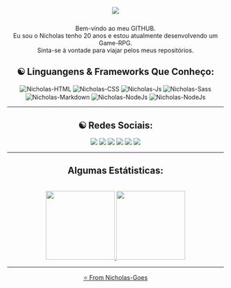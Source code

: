 <div align="center">
  <img align="center" src="https://64.media.tumblr.com/4587f2502137671a4fd64c2499ac7cf8/7c104278fa598117-6f/s540x810/5b026efab50834b54f9df090de89f7a151ff5360.gifv">
</div>


<div align="center">
  <p style="margin-top: 25px; text-align: center">Bem-vindo ao meu GITHUB.
  <br>Eu sou o Nicholas tenho 20 anos e estou atualmente desenvolvendo um Game-RPG.
  <br>Sinta-se à vontade para viajar pelos meus repositórios.
</p>

<div>

## ☯️ Linguangens & Frameworks Que Conheço:
<div align="center" style="display: inline_block">
  <img align="center" alt="Nicholas-HTML" src="https://img.shields.io/badge/HTML5-E34F26?style=for-the-badge&logo=html5&logoColor=white">
  <img align="center" alt="Nicholas-CSS" src="https://img.shields.io/badge/CSS3-1572B6?style=for-the-badge&logo=css3&logoColor=white">
  <img align="center" alt="Nicholas-Js" src="https://img.shields.io/badge/JavaScript-323330?style=for-the-badge&logo=javascript&logoColor=F7DF1E">
  <img align="center" alt="Nicholas-Sass" src="https://img.shields.io/badge/Sass-CC6699?style=for-the-badge&logo=sass&logoColor=white" />
  <img align="center" alt="Nicholas-Markdown" src="https://img.shields.io/badge/Markdown-000000?style=for-the-badge&logo=markdown&logoColor=white">
  <img align="center" alt="Nicholas-NodeJs" src="https://img.shields.io/badge/Node.js-339933?style=for-the-badge&logo=nodedotjs&logoColor=white">
  <img align="center" alt="Nicholas-NodeJs" src="https://img.shields.io/badge/Bootstrap-563D7C?style=for-the-badge&logo=bootstrap&logoColor=white">
</div>

<hr>

## ☯️ Redes Sociais:
  
<div align="center" style="display: inline_block">
    <a href="https://www.linkedin.com/in/nicholasgoes" target="_blank"><img src="https://img.shields.io/badge/LinkedIn-0077B5?style=for-the-badge&logo=linkedin&logoColor=white" target="_blank"></a> 
    <a href="https://www.instagram.com/nicholasfgoes" target="_blank"><img src="https://img.shields.io/badge/Instagram-E4405F?style=for-the-badge&logo=instagram&logoColor=white" target="_blank"></a>
    <a href="https://twitter.com/NicholasGoes"><img src="https://img.shields.io/badge/Twitter-%23039BE5?style=for-the-badge&logo=twitter&logoColor=white" target="_blank"></a>
    <a href="https://www.facebook.com/GoesNicholas"><img src="https://img.shields.io/badge/Facebook-1877F2?style=for-the-badge&logo=facebook&logoColor=white" target="_blank"></a>
    <a href="https://myanimelist.net/profile/Nicholas_Goes"><img src="https://img.shields.io/badge/Myanimelist-2E51A2?style=for-the-badge&logo=myanimelist&logoColor=white" target="_blank"></a>
    <a href = "mailto:nicholasfernandesdegoes@gmail.com"><img src="https://img.shields.io/badge/Gmail-D14836?style=for-the-badge&logo=gmail&logoColor=white" target="_blank"></a>
 </div>
 <hr>

 ## Algumas Estátisticas:
 <div align="center"><br>
  <a href="https://github.com/Nicholas-Goes">
  <img height="160em" src="https://github-readme-stats.vercel.app/api?username=Nicholas-Goes&show_icons=true&theme=swift"/>
  <img height="160em" src="https://github-readme-stats.vercel.app/api/top-langs/?username=Nicholas-Goes&layout=compact&langs_count=7&theme=swift"/>
</div>

<hr>

<div>

⭐️ From [Nicholas-Goes](https://github.com/Nicholas-Goes)
